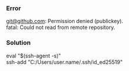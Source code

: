 ### Error 
git@github.com: Permission denied (publickey).  <br />
fatal: Could not read from remote repository.   <br />
### Solution 
eval "$(ssh-agent -s)"  <br />
ssh-add "C:/Users/user.name/.ssh/id_ed25519"  <br />
